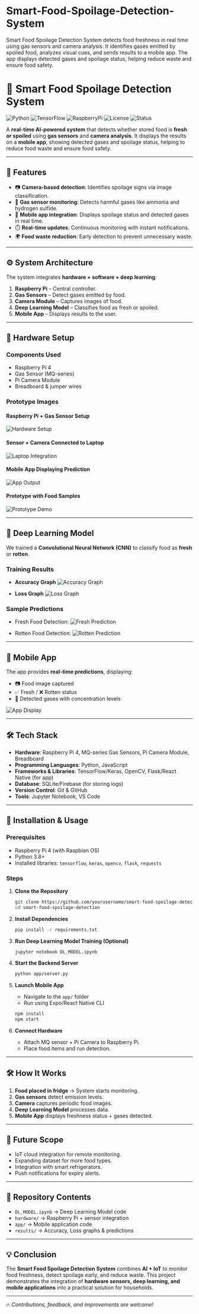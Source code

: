 # Smart-Food-Spoilage-Detection-System
Smart Food Spoilage Detection System detects food freshness in real time using gas sensors and camera analysis. It identifies gases emitted by spoiled food, analyzes visual cues, and sends results to a mobile app. The app displays detected gases and spoilage status, helping reduce waste and ensure food safety.
# 🥗 Smart Food Spoilage Detection System

![Python](https://img.shields.io/badge/Python-3.8%2B-blue)
![TensorFlow](https://img.shields.io/badge/TensorFlow-2.x-orange)
![RaspberryPi](https://img.shields.io/badge/Hardware-Raspberry%20Pi-red)
![License](https://img.shields.io/badge/License-MIT-green)
![Status](https://img.shields.io/badge/Status-Active-success)

A **real-time AI-powered system** that detects whether stored food is **fresh or spoiled** using **gas sensors** and **camera analysis**. It displays the results on a **mobile app**, showing detected gases and spoilage status, helping to reduce food waste and ensure food safety.

---

## 📌 Features
- 📷 **Camera-based detection**: Identifies spoilage signs via image classification.
- 🧪 **Gas sensor monitoring**: Detects harmful gases like ammonia and hydrogen sulfide.
- 📱 **Mobile app integration**: Displays spoilage status and detected gases in real time.
- ⏱️ **Real-time updates**: Continuous monitoring with instant notifications.
- 🌍 **Food waste reduction**: Early detection to prevent unnecessary waste.

---

## ⚙️ System Architecture

The system integrates **hardware + software + deep learning**:
1. **Raspberry Pi** – Central controller.
2. **Gas Sensors** – Detect gases emitted by food.
3. **Camera Module** – Captures images of food.
4. **Deep Learning Model** – Classifies food as fresh or spoiled.
5. **Mobile App** – Displays results to the user.

---

## 🔧 Hardware Setup

### Components Used
- Raspberry Pi 4
- Gas Sensor (MQ-series)
- Pi Camera Module
- Breadboard & jumper wires

### Prototype Images

#### Raspberry Pi + Gas Sensor Setup
![Hardware Setup](file-4hLdf9STrrYs1AjfJHcoiR)

#### Sensor + Camera Connected to Laptop
![Laptop Integration](file-Eu4nxaZ5TCt8XjbQJkH1aM)

#### Mobile App Displaying Prediction
![App Output](file-4Q5pBCKVzu3YpuipSRJHDG)

#### Prototype with Food Samples
![Prototype Demo](file-JGyTmiG6bLBexAkAcghhqR)

---

## 🤖 Deep Learning Model

We trained a **Convolutional Neural Network (CNN)** to classify food as **fresh** or **rotten**.

### Training Results
- **Accuracy Graph**
![Accuracy Graph](file-8a7zosbMvf4DX8UDqHzBcB)

- **Loss Graph**
![Loss Graph](file-8MeqQUV2E4k6rTnyyE4tR2)

### Sample Predictions
- Fresh Food Detection:
![Fresh Prediction](file-87jgAzMBH9i2Q2T43HtZxq)

- Rotten Food Detection:
![Rotten Prediction](file-BFuYWC6w8sR4V9aBuHRJrU)

---

## 📱 Mobile App
The app provides **real-time predictions**, displaying:
- 📷 Food image captured
- ✅ Fresh / ❌ Rotten status
- 🧪 Detected gases with concentration levels

![App Display](file-4Q5pBCKVzu3YpuipSRJHDG)

---

## 🛠️ Tech Stack
- **Hardware**: Raspberry Pi 4, MQ-series Gas Sensors, Pi Camera Module, Breadboard
- **Programming Languages**: Python, JavaScript
- **Frameworks & Libraries**: TensorFlow/Keras, OpenCV, Flask/React Native (for app)
- **Database**: SQLite/Firebase (for storing logs)
- **Version Control**: Git & GitHub
- **Tools**: Jupyter Notebook, VS Code

---

## 🚀 Installation & Usage

### Prerequisites
- Raspberry Pi 4 (with Raspbian OS)
- Python 3.8+
- Installed libraries: `tensorflow`, `keras`, `opencv`, `flask`, `requests`

### Steps
1. **Clone the Repository**
   ```bash
   git clone https://github.com/yourusername/smart-food-spoilage-detection.git
   cd smart-food-spoilage-detection
   ```

2. **Install Dependencies**
   ```bash
   pip install -r requirements.txt
   ```

3. **Run Deep Learning Model Training (Optional)**
   ```bash
   jupyter notebook DL_MODEL.ipynb
   ```

4. **Start the Backend Server**
   ```bash
   python app/server.py
   ```

5. **Launch Mobile App**
   - Navigate to the `app/` folder
   - Run using Expo/React Native CLI
   ```bash
   npm install
   npm start
   ```

6. **Connect Hardware**
   - Attach MQ sensor + Pi Camera to Raspberry Pi.
   - Place food items and run detection.

---

## 🛠️ How It Works
1. **Food placed in fridge** → System starts monitoring.
2. **Gas sensors** detect emission levels.
3. **Camera** captures periodic food images.
4. **Deep Learning Model** processes data.
5. **Mobile App** displays freshness status + gases detected.

---

## 🚀 Future Scope
- IoT cloud integration for remote monitoring.
- Expanding dataset for more food types.
- Integration with smart refrigerators.
- Push notifications for expiry alerts.

---

## 📂 Repository Contents
- `DL_MODEL.ipynb` → Deep Learning Model code
- `hardware/` → Raspberry Pi + sensor integration
- `app/` → Mobile application code
- `results/` → Accuracy, Loss graphs & predictions

---

## 💡 Conclusion
The **Smart Food Spoilage Detection System** combines **AI + IoT** to monitor food freshness, detect spoilage early, and reduce waste. This project demonstrates the integration of **hardware sensors, deep learning, and mobile applications** into a practical solution for households.

---

🔥 *Contributions, feedback, and improvements are welcome!*
